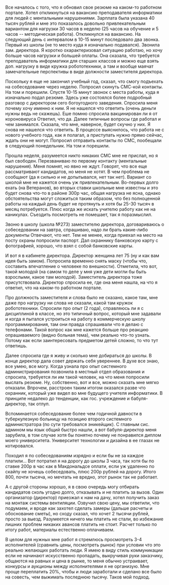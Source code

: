 Все началось с того, что я обновил свое резюме на каком-то работном портале. Хотел откликнуться на вакансию преподавателя информатики для людей с ментальными нарушениями. Зарплата была указана 40 тысяч рублей и мне это показалось довольно привлекательным вариантом для нагрузки 30 часов в неделю (25 часов на обучение и 5 часов -- методическая работа). Откликнулся на вакансию. На следующий день с интервалом в 10-15 минут последовало два звонка. Первый из школы (не то место куда я изначально подавался). Звонила зам. директора. Я коротко охарактеризовал ситуацию работаю, но хочу больше часов нагрузки и большей оплаты. Она сказала, что требуется преподаватель информатики для старших классов и можно еще взять доп. нагрузку в виде кружка робототехники, а там и вообще маячат замечательные перспективы в виде должности заместителя директора.

Поскольку я еще не закончил учебный год, сказал, что смогу подъехать на собеседование через неделю. Попросил скинуть СМС-кой контакты. На том и порешили. Спустя 10-15 минут звонок с места работы, куда я изначально подал резюме. Здесь уже состоялся более подробный разговор с директором сего богоугодного заведения. Спросила меня почему хочу именно к ним. Я не нашелся что ответить (очень деньги нужны ведь не скажешь). Еше помню спросила вакцинирован ли я от короновируса Ответил, что да. Далее типичные вопросы где работал и чем занимался. Сказала, что мне, наверное, будет скучно у них. Я снова не нашелся что ответить. В процессе выяснилось, что работа не с нового учебного года, как я полагал, а приступать нужно прямо сейчас, ждать они не могут. Попросил отправить контакты по СМС, пообещали в следующий понедельник. На том и порешили.

Прошла неделя, разумеется никто никаких СМС мне не прислал, но я был свободен. Перезваниваю по первому контакту (ментальные нарушения). Меня помнят, но явно не ждут. Говорят, что все еще рассматривают кандидатов, но меня не хотят. В чем проблема не сообщают (да я сильно и не допытывался, нет так нет). Вариант со школой мне не кажется очень уж привлекательным. Во-первых долго ехать (на Ветеранов), во вторых ставки школьные мне известны и это будет снова что-то в районе 300р час, общая нагрузка не ясна, однако обстоятельства могут сложиться таким образом, что без полноценной работы на каждый день будет не протянуть и хотя бы 25-30 тысяч в месяц потребуется. Плюс когда же искать учителю работу как не на каникулах. Съездить посмотреть не помешает, так я поразмыслил.

Звоню в школу (школа №273) заместителю директора, договариваюсь о собеседовании на завтра, спрашиваю, надо ли брать какие-либо документы Отвечают, что нет. Тем не менее, когда приехал на место на посту охраны попросили паспорт. Дал охраннику банковскую карту с фотографией, хорошо, что взял с собой банковские карты.

И вот я в кабинете директора. Директор женщина лет 75 (ну и как вам идея быть замом). Попросила временно снять маску (чтобы что, составить впечатление о человеке по внешности). Отметила, что вот, такой молодой (на самом то деле у мня уже дети могли бы быть взрослыми, какое там молодой). Заместитель директора тоже присутствовала. Директор спросила ее, где она меня нашла, на что я ответил, что на каком-то работном портале.

Про должность заместителя и слова было не сказано, какое там, мне даже про нагрузку ни слова не сказали, какой там кружок робототехники. Спросили про опыт (2 года), справляюсь ли я с дисциплиной в классе, но это типичный вопрос, который мне задавали и когда я пытался устроиться на работу в коммерческую школу программирования, там они правда спрашивали что я делаю с телефонами. Такой вопрос как мне кажется больше про реакцию опрашиваемого (видно больная тема), чем реально что-то узнать. Потому как если заинтересовать предметом детей сложно, то что тут ответишь.

Далее спросила где я живу и сколько мне добираться до школы. В конце директор дала совет держать себя увереннее. В духе все знаю, все умею, все могу. Когда узнала про опыт системного администрирования позвонила в местный отдел образования и спросила, требуется ли им такой человек, на что меня попросили выслать резюме. Ну, собственно, вот и все, можно сказать мне мягко отказали. Впрочем, расстроен таким итогом оказался разве что охранник, который уже видел во мне будущего учителя информатики. В принципе недалеко до тенденции, как гос. учреждение и бабуля-директор, так отлуп. 

Вспоминается собеседование более чем годичной давности в туберкулезную больницу на позицию второго системного администратора (по сути требовался эникейщик). С главным сис. админом мы язык общий быстро нашли, а вот бабуля-директор меня зарубила, в том случае хотя бы понятно почему не понравился диплом моего университета. Университет технологии и дизайна в ее глазах не котировался.

Походил я по собеседованиям изрядно и если бы не за каждое платили... Вот потратил я на дорогу до школы 3 часа, так хотя бы по ставке 200р в час как в Макдональдсе оплати, если уж удаленно по скайпу не хочешь собеседовать, плюс 200р рублей на дорогу. Итого 800, почти тысяча, но мечтать не вредно, этот рынок так не работает.

А с другой стороны хорошо, я в свою очередь могу отбирать кандидатов сколь угодно долго, отказывать и не платить за вызов. Один организатор (директор) приезжал к нам на дачу, хотел получить заказ на монтаж системы вентиляции. Озвучил свою цену, мы ответили, что подумаем, и вроде как захотел сделать замеры (дальше расчеты и обоснование сметы), но сходу сказал, что хочет 2 тысячи рублей, просто за выезд. Разумеется ничего мы платить не стали, во избежание лишних проблем никаких авансов платить не стоит. Расчет только по итогу работ, материалы естественно оплачиваем.

В целом для нужных мне работ я стремлюсь просмотреть 3-4 исполнителей (сравнить цены, посмотреть рынок) при условии что это реально желающих работать люди. Я имею в виду стиль коммуникации если не начинают искусственно пропадать, выкручивая руки заказчику, общаются на равных и цена в рынке, то меня обычно устраивает, конкурсы и аукционы между исполнителями я не организую. Мне проще переплатить 20%, чтобы и люди заработали и сделано все было на совесть, чем выжимать последнюю тысячу. Таков мой подход.